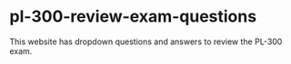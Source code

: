 # pl-300-review-exam-questions

This website has dropdown questions and answers to review the PL-300 exam.
